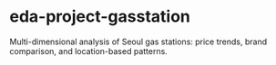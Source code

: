# eda-project-gasstation
Multi-dimensional analysis of Seoul gas stations: price trends, brand comparison, and location-based patterns. 

